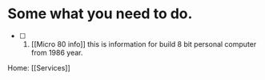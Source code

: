 
# Some what you need to do.

- [ ] 1. [[Micro 80 info]] this is information for build 8 bit personal computer from 1986 year.

Home: [[Services]]

